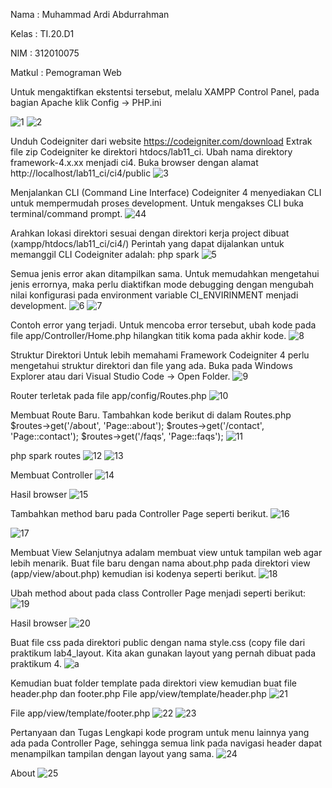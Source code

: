 Nama : Muhammad Ardi Abdurrahman

Kelas : TI.20.D1

NIM : 312010075

Matkul : Pemograman Web

Untuk mengaktifkan ekstentsi tersebut, melalu XAMPP Control Panel, pada bagian Apache klik Config -> PHP.ini

![1](https://user-images.githubusercontent.com/101821904/172716404-fa3da035-eb92-43b3-9c68-661fcc5a6281.png)
![2](https://user-images.githubusercontent.com/101821904/172716496-bcba590d-e55b-4228-93aa-32a22a351308.png)


Unduh Codeigniter dari website https://codeigniter.com/download Extrak file zip Codeigniter ke direktori htdocs/lab11_ci. Ubah nama direktory framework-4.x.xx menjadi ci4. Buka browser dengan alamat http://localhost/lab11_ci/ci4/public
![3](https://user-images.githubusercontent.com/101821904/172716517-5e36866f-45f4-4c42-b6f8-62540bff0e0d.png)

Menjalankan CLI (Command Line Interface) Codeigniter 4 menyediakan CLI untuk mempermudah proses development. Untuk mengakses CLI buka terminal/command prompt.
![44](https://user-images.githubusercontent.com/101821904/172716557-8788ed2f-215d-40ca-805b-e38b92f8694b.png)

Arahkan lokasi direktori sesuai dengan direktori kerja project dibuat (xampp/htdocs/lab11_ci/ci4/) Perintah yang dapat dijalankan untuk memanggil CLI Codeigniter adalah: php spark
![5](https://user-images.githubusercontent.com/101821904/172716602-3330da3f-0e44-4a3e-bac3-d971f837a25c.png)

Semua jenis error akan ditampilkan sama. Untuk memudahkan mengetahui jenis errornya, maka perlu diaktifkan mode debugging dengan mengubah nilai konfigurasi pada environment variable CI_ENVIRINMENT menjadi development.
![6](https://user-images.githubusercontent.com/101821904/172716655-c468ea33-5b14-4049-8aeb-fd138fc10bf1.png)
![7](https://user-images.githubusercontent.com/101821904/172716679-da471983-d325-4343-928b-bfaa178cd278.png)

Contoh error yang terjadi. Untuk mencoba error tersebut, ubah kode pada file app/Controller/Home.php hilangkan titik koma pada akhir kode.
![8](https://user-images.githubusercontent.com/101821904/172716711-eb6a5add-2494-4789-a341-f7993f7df7cb.png)

Struktur Direktori Untuk lebih memahami Framework Codeigniter 4 perlu mengetahui struktur direktori dan file yang ada. Buka pada Windows Explorer atau dari Visual Studio Code -> Open Folder.
![9](https://user-images.githubusercontent.com/101821904/172716765-07e86a0f-c5e4-43f9-9c0c-f517e0c38013.png)

Router terletak pada file app/config/Routes.php
![10](https://user-images.githubusercontent.com/101821904/172716802-a042adef-5ef5-42b0-a27d-2b44446640e1.png)

Membuat Route Baru. Tambahkan kode berikut di dalam Routes.php $routes->get('/about', 'Page::about'); $routes->get('/contact', 'Page::contact'); $routes->get('/faqs', 'Page::faqs');
![11](https://user-images.githubusercontent.com/101821904/172716847-33753c3d-02ec-439d-a5ec-58ebaf7ed504.png)

php spark routes
![12](https://user-images.githubusercontent.com/101821904/172716885-6df07c1f-65ad-44b5-8795-d762dfffcc7e.png)
![13](https://user-images.githubusercontent.com/101821904/172716935-ef4e904c-d513-46aa-b956-ecb54b73c14d.png)

Membuat Controller
![14](https://user-images.githubusercontent.com/101821904/172716998-74b35b3c-e61d-4f0c-83b1-3e28bc11bf52.png)

Hasil browser
![15](https://user-images.githubusercontent.com/101821904/172717036-58cc4bd9-5cc1-4728-a377-f7ecaf1eaae2.png)

Tambahkan method baru pada Controller Page seperti berikut.
![16](https://user-images.githubusercontent.com/101821904/172717070-882bbb58-f29e-4968-8acc-d10fdb97df2c.png)

![17](https://user-images.githubusercontent.com/101821904/172717095-ffd8a5fd-f962-4d40-9bf3-2008d28a54c0.png)

Membuat View Selanjutnya adalam membuat view untuk tampilan web agar lebih menarik. Buat file baru dengan nama about.php pada direktori view (app/view/about.php) kemudian isi kodenya seperti berikut.
![18](https://user-images.githubusercontent.com/101821904/172717169-506568f1-a436-44c5-a8bb-4194c065675b.png)

Ubah method about pada class Controller Page menjadi seperti berikut:
![19](https://user-images.githubusercontent.com/101821904/172717201-abb6c7f5-81d4-4a58-9ed3-ca12b22f8213.png)

Hasil browser
![20](https://user-images.githubusercontent.com/101821904/172717226-785254a9-0204-4787-82cb-e2025a4698f1.png)

Buat file css pada direktori public dengan nama style.css (copy file dari praktikum lab4_layout. Kita akan gunakan layout yang pernah dibuat pada praktikum 4.
![a](https://user-images.githubusercontent.com/101821904/172717577-6ca0aa7d-a177-420e-a187-ef131b50416b.png)

Kemudian buat folder template pada direktori view kemudian buat file header.php dan footer.php File app/view/template/header.php
![21](https://user-images.githubusercontent.com/101821904/172717682-0ec630eb-9235-44d5-a15c-6da6df32bcee.png)

File app/view/template/footer.php
![22](https://user-images.githubusercontent.com/101821904/172717851-3cf5d0d2-3d84-46c9-93c3-42cb1ab614e1.png)
![23](https://user-images.githubusercontent.com/101821904/172717889-6e86037f-c258-47a8-b887-48f9ff6f1c2e.png)

Pertanyaan dan Tugas Lengkapi kode program untuk menu lainnya yang ada pada Controller Page, sehingga semua link pada navigasi header dapat menampilkan tampilan dengan layout yang sama.
![24](https://user-images.githubusercontent.com/101821904/172717928-c42bc05d-f64d-431a-bc23-41f9ad650f5c.png)

About
![25](https://user-images.githubusercontent.com/101821904/172717992-2db9206a-7e5b-4db7-a794-1599b2306292.png)
